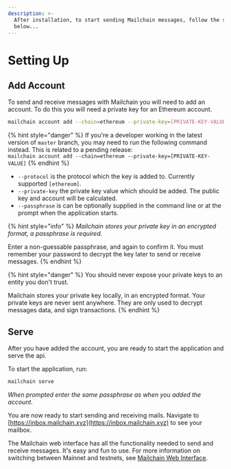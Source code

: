 ```yaml
---
description: >-
  After installation, to start sending Mailchain messages, follow the steps
  below...
---
```


# Setting Up

## Add Account

To send and receive messages with Mailchain you will need to add an account. To do this you will need a private key for an Ethereum account.

```bash
mailchain account add --chain=ethereum --private-key=[PRIVATE-KEY-VALUE]
```

{% hint style="danger" %}
If you're a developer working in the latest version of `master` branch, you may need to run the following command instead. This is related to a pending release:  
`mailchain account add --chain=ethereum --private-key=[PRIVATE-KEY-VALUE]`
{% endhint %}

* `--protocol` is the protocol which the key is added to. Currently supported `[ethereum]`.
* `--private-key` the private key value which should be added. The public key and account will be calculated.
* `--passphrase` is can be optionally supplied in the command line or at the prompt when the application starts.

{% hint style="info" %}
_Mailchain stores your private key in an encrypted format, a passphrase is required._

Enter a non-guessable passphrase, and again to confirm it. You must remember your password to decrypt the key later to send or receive messages.
{% endhint %}

{% hint style="danger" %}
You should never expose your private keys to an entity you don't trust.

Mailchain stores your private key locally, in an encrypted format. Your private keys are never sent anywhere. They are only used to decrypt messages data, and sign transactions.
{% endhint %}

## Serve

After you have added the account, you are ready to start the application and serve the api.

To start the application, run:

```bash
mailchain serve
```

_When prompted enter the same passphrase as when you added the account._

You are now ready to start sending and receiving mails. Navigate to [https://inbox.mailchain.xyz](https://inbox.mailchain.xyz) to see your mailbox.

The Mailchain web interface has all the functionality needed to send and receive messages. It's easy and fun to use. For more information on switching between Mainnet and testnets, see [Mailchain Web Interface](mailchain-web-inbox/mailchain-web-interface.md).

